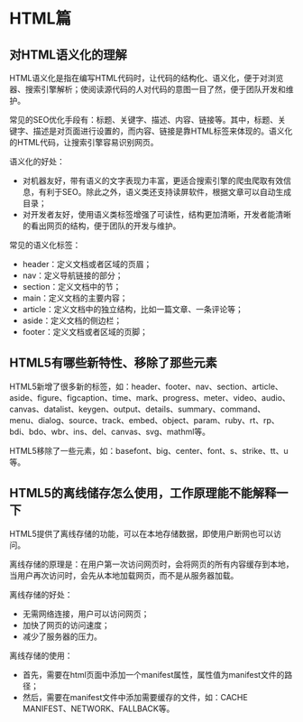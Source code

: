 # HTML篇

## 对HTML语义化的理解

HTML语义化是指在编写HTML代码时，让代码的结构化、语义化，便于对浏览器、搜索引擎解析；使阅读源代码的人对代码的意图一目了然，便于团队开发和维护。

常见的SEO优化手段有：标题、关键字、描述、内容、链接等。其中，标题、关键字、描述是对页面进行设置的，而内容、链接是靠HTML标签来体现的。语义化的HTML代码，让搜索引擎容易识别网页。

语义化的好处：

- 对机器友好，带有语义的文字表现力丰富，更适合搜索引擎的爬虫爬取有效信息，有利于SEO。除此之外，语义类还支持读屏软件，根据文章可以自动生成目录；
- 对开发者友好，使用语义类标签增强了可读性，结构更加清晰，开发者能清晰的看出网页的结构，便于团队的开发与维护。

常见的语义化标签：

- header：定义文档或者区域的页眉；
- nav：定义导航链接的部分；
- section：定义文档中的节；
- main：定义文档的主要内容；
- article：定义文档中的独立结构，比如一篇文章、一条评论等；
- aside：定义文档的侧边栏；
- footer：定义文档或者区域的页脚；

## HTML5有哪些新特性、移除了那些元素

HTML5新增了很多新的标签，如：header、footer、nav、section、article、aside、figure、figcaption、time、mark、progress、meter、video、audio、canvas、datalist、keygen、output、details、summary、command、menu、dialog、source、track、embed、object、param、ruby、rt、rp、bdi、bdo、wbr、ins、del、canvas、svg、mathml等。

HTML5移除了一些元素，如：basefont、big、center、font、s、strike、tt、u等。

## HTML5的离线储存怎么使用，工作原理能不能解释一下

HTML5提供了离线存储的功能，可以在本地存储数据，即使用户断网也可以访问。

离线存储的原理是：在用户第一次访问网页时，会将网页的所有内容缓存到本地，当用户再次访问时，会先从本地加载网页，而不是从服务器加载。

离线存储的好处：

- 无需网络连接，用户可以访问网页；
- 加快了网页的访问速度；
- 减少了服务器的压力。

离线存储的使用：

- 首先，需要在html页面中添加一个manifest属性，属性值为manifest文件的路径；
- 然后，需要在manifest文件中添加需要缓存的文件，如：CACHE MANIFEST、NETWORK、FALLBACK等。
